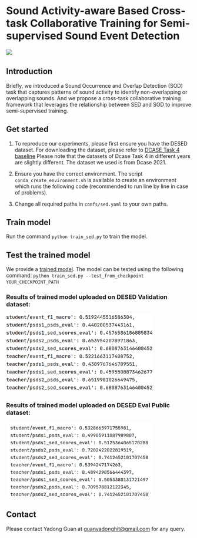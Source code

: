 # Sound Activity-aware Based Cross-task Collaborative Training for Semi-supervised Sound Event Detection

![](https://img.shields.io/badge/license-MIT-green)

## Introduction

 Briefly, we introduced a Sound Occurrence and Overlap Detection (SOD) task that captures patterns of sound activity to identify non-overlapping or overlapping sounds. And we propose a cross-task collaborative training framework that leverages the relationship between SED and SOD to improve semi-supervised training.


## Get started


1. To reproduce our experiments, please first ensure you have the DESED dataset. For downloading the dataset, please refer to 
[DCASE Task 4 baseline](https://github.com/DCASE-REPO/DESED_task/tree/master/recipes/dcase2023_task4_baseline) Please note that the datasets of Dcase Task 4 in different years are slightly different. The dataset we used is from Dcase 2021.

2. Ensure you have the correct environment. The script `conda_create_environment.sh` is available to create an environment which runs the following code (recommended to run line by line in case of problems).

3. Change all required paths in `confs/sed.yaml` to your own paths.


## Train model

Run the command `python train_sed.py`  to train the model. 

## Test the trained model

We provide a [trained model](https://drive.google.com/file/d/1YSebKJ6gbGAri3wXPNEUHW2rKRGMg2nY/view?usp=sharing). The model can be tested using the following command: `python train_sed.py --test_from_checkpoint YOUR_CHECKPOINT_PATH`

### Results of trained model uploaded on DESED Validation dataset:

<img src="./exp_results/result_on_valida.PNG" alt="alt text" width="400" align=“center”>

### Results of trained model uploaded on DESED Eval Public dataset:

<img src="./exp_results/result_on_evalpub.png" alt="alt text" width="400" align=“center”>


## Contact

Please contact Yadong Guan at guanyadonghit@gmail.com for any query.
